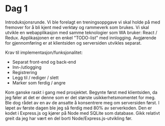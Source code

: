 # Dag 1

Introduksjonsrunde. Vi ble forelagt en treningsoppgave vi skal holde på med
fremover for å bli kjent med verktøy og rammeverk som brukes. Vi skal utvikle
en webapplikasjon med samme teknologier som WA bruker: React / Redux.
Applikasjonen er en enkel "TODO-list" med innlogging. Avgjørende for
gjennomføring er at klientsiden og serversiden utvikles separat.

Krav til implementasjon/funksjonalitet:

- Separat front-end og back-end
- Inn-/utlogging
- Registrering
- Legg til / rediger / slett
- Marker som ferdig / angre

Kom ganske raskt i gang med prosjektet. Begynte først med klientsiden, da jeg
føler at det er denne som er det største usikkerhetsmomentet for meg. Ble dog
rådet av en av de ansatte å konsentrere meg om serversiden først. I løpet av
første dagen ble jeg så ferdig med 80% av serverkoden. Den er kodet i Express.js
og kjører på Node med SQLite som database. Gikk relativt greit da jeg har vært
en del borti Node/Express.js-utvikling før.
